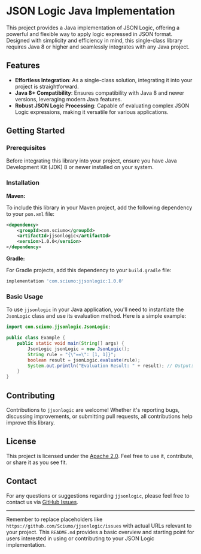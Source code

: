 # JSON Logic Java Implementation

This project provides a Java implementation of JSON Logic, offering a powerful and flexible way to apply logic expressed in JSON format. Designed with simplicity and efficiency in mind, this single-class library requires Java 8 or higher and seamlessly integrates with any Java project.

## Features

- **Effortless Integration**: As a single-class solution, integrating it into your project is straightforward.
- **Java 8+ Compatibility**: Ensures compatibility with Java 8 and newer versions, leveraging modern Java features.
- **Robust JSON Logic Processing**: Capable of evaluating complex JSON Logic expressions, making it versatile for various applications.

## Getting Started

### Prerequisites

Before integrating this library into your project, ensure you have Java Development Kit (JDK) 8 or newer installed on your system.

### Installation

**Maven:**

To include this library in your Maven project, add the following dependency to your `pom.xml` file:

```xml
<dependency>
    <groupId>com.sciumo</groupId>
    <artifactId>jjsonlogic</artifactId>
    <version>1.0.0</version>
</dependency>
```

**Gradle:**

For Gradle projects, add this dependency to your `build.gradle` file:

```gradle
implementation 'com.sciumo:jjsonlogic:1.0.0'
```

### Basic Usage

To use `jjsonlogic` in your Java application, you'll need to instantiate the `JsonLogic` class and use its evaluation method. Here is a simple example:

```java
import com.sciumo.jjsonlogic.JsonLogic;

public class Example {
    public static void main(String[] args) {
        JsonLogic jsonLogic = new JsonLogic();
        String rule = "{\"==\": [1, 1]}";
        boolean result = jsonLogic.evaluate(rule);
        System.out.println("Evaluation Result: " + result); // Output: Evaluation Result: true
    }
}

```

## Contributing

Contributions to `jjsonlogic` are welcome! Whether it's reporting bugs, discussing improvements, or submitting pull requests, all contributions help improve this library.

## License

This project is licensed under the [Apache 2.0](LICENSE). Feel free to use it, contribute, or share it as you see fit.

## Contact

For any questions or suggestions regarding `jjsonlogic`, please feel free to contact us via [GitHub Issues](https://github.com/Sciumo/jjsonlogic/issues).

---

Remember to replace placeholders like `https://github.com/Sciumo/jjsonlogic/issues` with actual URLs relevant to your project. This `README.md` provides a basic overview and starting point for users interested in using or contributing to your JSON Logic implementation.